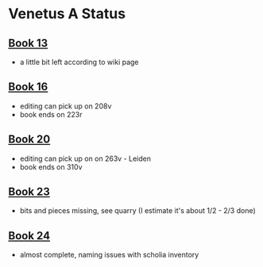 # Venetus A Status


## [Book 13](https://github.com/hmteditors/hmt-13)
- a little bit left according to wiki page

## [Book 16](https://github.com/hmteditors/hmt-16) 
- editing can pick up on 208v  
- book ends on 223r

## [Book 20](https://github.com/hmteditors/hmt-20) 
- editing can pick up on on 263v - Leiden 
- book ends on 310v

## [Book 23](https://github.com/hmteditors/hmt-23) 
- bits and pieces missing, see quarry (I estimate it's about  1/2 - 2/3 done)

## [Book 24](https://github.com/hmteditors/il24-all)
- almost complete, naming issues with scholia inventory
